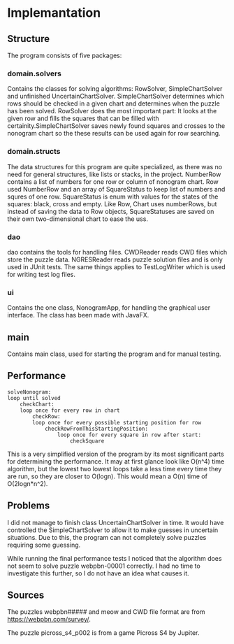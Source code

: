 # Implemantation

## Structure

The program consists of five packages:

### domain.solvers

Contains the classes for solving aĺgorithms: RowSolver, SimpleChartSolver and unfinished UncertainChartSolver. SimpleChartSolver determines which rows should be checked in a given chart and determines when the puzzle has been solved. RowSolver does the most important part: It looks at the given row and fills the squares that can be filled with certainity.SimpleChartSolver saves newly found squares and crosses to the nonogram chart so the these results can be used again for row searching.

### domain.structs

The data structures for this program are quite specialized, as there was no need for general structures, like lists or stacks, in the project. NumberRow contains a list of numbers for one row or column of nonogram chart. Row used NumberRow and an array of SquareStatus to keep list of numbers and squres of one row. SquareStatus is enum with values for the states of the squares: black, cross and empty. Like Row, Chart uses numberRows, but instead of saving the data to Row objects, SquareStatuses are saved on their own two-dimensional chart to ease the uss.

### dao

dao contains the tools for handling files. CWDReader reads CWD files which store the puzzle data. NGRESReader reads puzzle solution files and is only used in JUnit tests. The same things applies to TestLogWriter which is used for writing test log files.

### ui

Contains the one class, NonogramApp, for handling the graphical user interface. The class has been made with JavaFX.

## main

Contains main class, used for starting the program and for manual testing.

## Performance

```
solveNonogram:
loop until solved
    checkChart:
    loop once for every row in chart
        checkRow:
        loop once for every possible starting position for row
            checkRowFromThisStartingPosition:
                loop once for every square in row after start:
                    checkSquare
```

This is a very simplified version of the program by its most significant parts for determining the performance. It may at first glance look like O(n^4) time algorithm, but the lowest two lowest loops take a less time every time they are run, so they are closer to O(logn). This would mean a O(n) time of O(2logn*n^2).

## Problems

I did not manage to finish class UncertainChartSolver in time. It would have controlled the SimpleChartSolver to allow it to make guesses in uncertain situations. Due to this, the program can not completely solve puzzles requiring some guessing.

While running the final performance tests I noticed that the algorithm does not seem to solve puzzle webpbn-00001 correctly. I had no time to investigate this further, so I do not have an idea what causes it.

## Sources

The puzzles webpbn##### and meow and CWD file format are from https://webpbn.com/survey/.

The puzzle picross_s4_p002 is from a game Picross S4 by Jupiter.